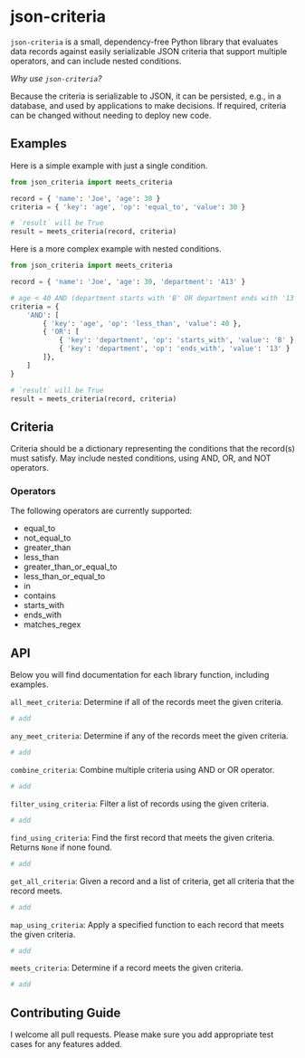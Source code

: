 # json-criteria

`json-criteria` is a small, dependency-free Python library that evaluates data records against easily serializable JSON criteria that support multiple operators, and can include nested conditions.

*Why use `json-criteria`?*

Because the criteria is serializable to JSON, it can be persisted, e.g., in a database, and used by applications to make decisions. If required, criteria can be changed without needing to deploy new code.

## Examples

Here is a simple example with just a single condition.

```python
from json_criteria import meets_criteria

record = { 'name': 'Joe', 'age': 30 }
criteria = { 'key': 'age', 'op': 'equal_to', 'value': 30 }

# `result` will be True
result = meets_criteria(record, criteria)
```

Here is a more complex example with nested conditions.

```python
from json_criteria import meets_criteria

record = { 'name': 'Joe', 'age': 30, 'department': 'A13' }

# age < 40 AND (department starts with 'B' OR department ends with '13')
criteria = {
    'AND': [
        { 'key': 'age', 'op': 'less_than', 'value': 40 },
        { 'OR': [
            { 'key': 'department', 'op': 'starts_with', 'value': 'B' },
            { 'key': 'department', 'op': 'ends_with', 'value': '13' }
        ]},
    ]
}

# `result` will be True
result = meets_criteria(record, criteria)
```

## Criteria

Criteria should be a dictionary representing the conditions that the record(s) must satisfy. May include nested conditions, using AND, OR, and NOT operators.

### Operators

The following operators are currently supported:

* equal_to
* not_equal_to
* greater_than
* less_than
* greater_than_or_equal_to
* less_than_or_equal_to
* in
* contains
* starts_with
* ends_with
* matches_regex

## API

Below you will find documentation for each library function, including examples.

`all_meet_criteria`: Determine if all of the records meet the given criteria.

```python
# add
```

`any_meet_criteria`: Determine if any of the records meet the given criteria.

```python
# add
```

`combine_criteria`: Combine multiple criteria using AND or OR operator.

```python
# add
```

`filter_using_criteria`: Filter a list of records using the given criteria.

```python
# add
```

`find_using_criteria`: Find the first record that meets the given criteria. Returns `None` if none found.

```python
# add
```

`get_all_criteria`: Given a record and a list of criteria, get all criteria that the record meets.

```python
# add
```

`map_using_criteria`: Apply a specified function to each record that meets the given criteria.

```python
# add
```

`meets_criteria`: Determine if a record meets the given criteria.

```python
# add
```

## Contributing Guide

I welcome all pull requests. Please make sure you add appropriate test cases for any features added.
